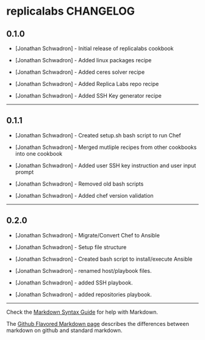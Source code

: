 replicalabs CHANGELOG
=====================


0.1.0
-----
- [Jonathan Schwadron] - Initial release of replicalabs cookbook

- [Jonathan Schwadron] - Added linux packages recipe

- [Jonathan Schwadron] - Added ceres solver recipe

- [Jonathan Schwadron] - Added Replica Labs repo recipe

- [Jonathan Schwadron] - Added SSH Key generator recipe

- - -

0.1.1
-----
- [Jonathan Schwadron] - Created setup.sh bash script to run Chef

- [Jonathan Schwadron] - Merged mutliple recipes from other cookbooks into one cookbook

- [Jonathan Schwadron] - Added user SSH key instruction and user input prompt

- [Jonathan Schwadron] - Removed old bash scripts

- [Jonathan Schwadron] - Added chef version validation
- - -

0.2.0
-----
- [Jonathan Schwadron] - Migrate/Convert Chef to Ansible

- [Jonathan Schwadron] - Setup file structure

- [Jonathan Schwadron] - Created bash script to install/execute Ansible

- [Jonathan Schwadron] - renamed host/playbook files.

- [Jonathan Schwadron] - added SSH playbook.

- [Jonathan Schwadron] - added repositories playbook.


- - -




Check the [Markdown Syntax Guide](http://daringfireball.net/projects/markdown/syntax) for help with Markdown.

The [Github Flavored Markdown page](http://github.github.com/github-flavored-markdown/) describes the differences between markdown on github and standard markdown.

